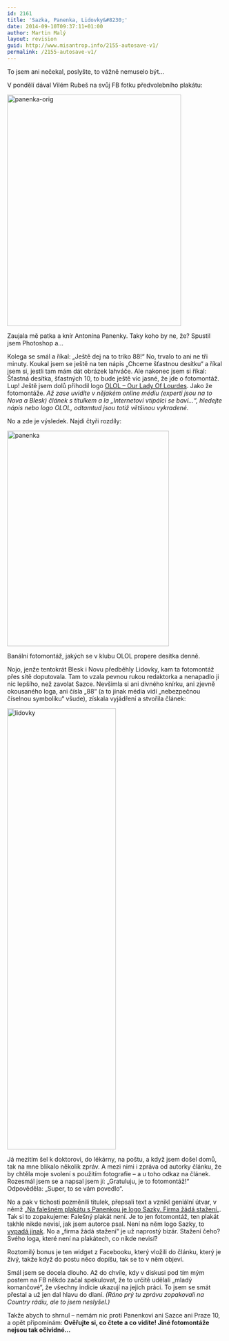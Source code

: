 ```yaml
---
id: 2161
title: 'Sazka, Panenka, Lidovky&#8230;'
date: 2014-09-10T09:37:11+01:00
author: Martin Malý
layout: revision
guid: http://www.misantrop.info/2155-autosave-v1/
permalink: /2155-autosave-v1/
---
```

To jsem ani nečekal, poslyšte, to vážně nemuselo být&#8230;

<!--more-->

V pondělí dával Vilém Rubeš na svůj FB fotku předvolebního plakátu:

[<img class="aligncenter size-full wp-image-2156" src="http://www.misantrop.info/wp-content/uploads/2014/09/panenka-orig.jpg" alt="panenka-orig" width="403" height="537" srcset="https://www.misantrop.info/wp-content/uploads/2014/09/panenka-orig.jpg 403w, https://www.misantrop.info/wp-content/uploads/2014/09/panenka-orig-150x200.jpg 150w, https://www.misantrop.info/wp-content/uploads/2014/09/panenka-orig-375x500.jpg 375w" sizes="(max-width: 403px) 100vw, 403px" />](http://www.misantrop.info/wp-content/uploads/2014/09/panenka-orig.jpg)

Zaujala mě patka a knír Antonína Panenky. Taky koho by ne, že? Spustil jsem Photoshop a&#8230;

Kolega se smál a říkal: &#8222;Ještě dej na to triko 88!&#8220; No, trvalo to ani ne tři minuty. Koukal jsem se ještě na ten nápis &#8222;Chceme šťastnou desítku&#8220; a říkal jsem si, jestli tam mám dát obrázek lahváče. Ale nakonec jsem si říkal: Šťastná desítka, šťastných 10, to bude ještě víc jasné, že jde o fotomontáž. Lup! Ještě jsem dolů přihodil logo [OLOL &#8211; Our Lady Of Lourdes](http://www.okoun.cz/boards/olol_fotomontaze_%3A%29%29). Jako že fotomontáže. _Až zase uvidíte v nějakém online médiu (experti jsou na to Nova a Blesk) článek s titulkem a la &#8222;Internetoví vtipálci se baví&#8230;&#8220;, hledejte nápis nebo logo OLOL, odtamtud jsou totiž většinou vykradené._

No a zde je výsledek. Najdi čtyři rozdíly:

[<img class="aligncenter wp-image-2157 size-medium" src="http://www.misantrop.info/wp-content/uploads/2014/09/panenka-375x500.jpg" alt="panenka" width="375" height="500" srcset="https://www.misantrop.info/wp-content/uploads/2014/09/panenka-375x500.jpg 375w, https://www.misantrop.info/wp-content/uploads/2014/09/panenka-150x200.jpg 150w, https://www.misantrop.info/wp-content/uploads/2014/09/panenka.jpg 720w" sizes="(max-width: 375px) 100vw, 375px" />](http://www.misantrop.info/wp-content/uploads/2014/09/panenka.jpg)

Banální fotomontáž, jakých se v klubu OLOL propere desítka denně.

Nojo, jenže tentokrát Blesk i Novu předběhly Lidovky, kam ta fotomontáž přes sítě doputovala. Tam to vzala pevnou rukou redaktorka a nenapadlo ji nic lepšího, než zavolat Sazce. Nevšimla si ani divného knírku, ani zjevně okousaného loga, ani čísla &#8222;88&#8220; (a to jinak média vidí &#8222;nebezpečnou číselnou symboliku&#8220; všude), získala vyjádření a stvořila článek:

[<img class="aligncenter wp-image-2158 size-large" src="http://www.misantrop.info/wp-content/uploads/2014/09/lidovky-252x1024.png" alt="lidovky" width="252" height="1024" srcset="https://www.misantrop.info/wp-content/uploads/2014/09/lidovky-252x1024.png 252w, https://www.misantrop.info/wp-content/uploads/2014/09/lidovky-49x200.png 49w, https://www.misantrop.info/wp-content/uploads/2014/09/lidovky-123x500.png 123w" sizes="(max-width: 252px) 100vw, 252px" />](http://www.misantrop.info/wp-content/uploads/2014/09/lidovky.png)

Já mezitím šel k doktorovi, do lékárny, na poštu, a když jsem došel domů, tak na mne blikalo několik zpráv. A mezi nimi i zpráva od autorky článku, že by chtěla moje svolení s použitím fotografie &#8211; a u toho odkaz na článek. Rozesmál jsem se a napsal jsem jí: &#8222;Gratuluju, je to fotomontáž!&#8220; Odpověděla: &#8222;Super, to se vám povedlo&#8220;.

No a pak v tichosti pozměnili titulek, přepsali text a vznikl geniální útvar, v němž &#8222;[Na falešném plakátu s Panenkou je logo Sazky. Firma žádá stažení](http://www.lidovky.cz/na-falesnem-plakatu-s-panenkou-je-logo-sazky-firma-zada-stazeni-p7y-/zpravy-domov.aspx?c=A140909_163011_ln_domov_rof)&#8222;. Tak si to zopakujeme: Falešný plakát není. Je to jen fotomontáž, ten plakát takhle nikde nevisí, jak jsem autorce psal. Není na něm logo Sazky, to [vypadá jinak](http://im.novinky.cz/485/254859-top_foto1-vk9r3.jpg). No a &#8222;firma žádá stažení&#8220; je už naprostý bizár. Stažení čeho? Svého loga, které není na plakátech, co nikde nevisí?

Roztomilý bonus je ten widget z Facebooku, který vložili do článku, který je živý, takže když do postu něco dopíšu, tak se to v něm objeví.

Smál jsem se docela dlouho. Až do chvíle, kdy v diskusi pod tím mým postem na FB někdo začal spekulovat, že to určitě udělali &#8222;mladý komančové&#8220;, že všechny indicie ukazují na jejich práci. To jsem se smát přestal a už jen dal hlavu do dlaní. _(Ráno prý tu zprávu zopakovali na Country rádiu, ale to jsem neslyšel.)_

Takže abych to shrnul &#8211; nemám nic proti Panenkovi ani Sazce ani Praze 10, a opět připomínám: **Ověřujte si, co čtete a co vidíte! Jiné fotomontáže nejsou tak očividné&#8230;**